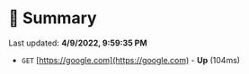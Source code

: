 # 📖 Summary
Last updated: **4/9/2022, 9:59:35 PM**

- `GET` [https://google.com](https://google.com) - **Up** (104ms)
